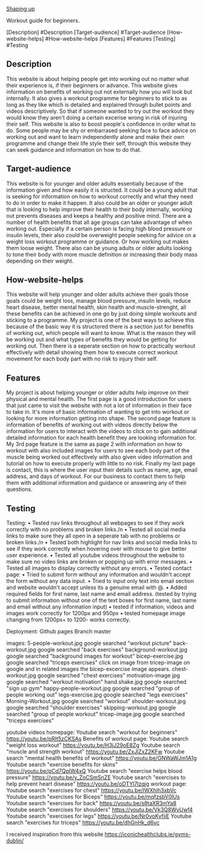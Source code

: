 <a href="index.html">Shaping up</a>

Workout guide for beginners.

[Description] #Description
[Target-audience] #Target-audience
[How-website-helps] #How-website-helps
[Features] #Features
[Testing] #Testing

## Description

This website is about helping people get into working out no matter what their experience is, if their beginners or advance. This website gives information on benefits of working out not externally how you will look but internally. It also gives a workout programme for beginners to stick to as long as they like which is detailed and explained through bullet points and videos descriptively. So that if someone wanted to try out the workout they would know they aren't doing a certain excerise wrong in risk of injuring their self. This website is also to boost people's confidence in order what to do. Some people may be shy or embarrased seeking face to face advice on working out and want to learn independently alone and make their own programme and change their life style their self, through this website they can seek guidance and information on how to do that.

## Target-audience

This website is for younger and older adults essentially because of the information given and how easily it is structed. It could be a young adult that is seeking for information on how to workout correctly and what they need to do in order to make it happen. It also could be an older or younger adult that is looking to help improve their health to their body internally, working out prevents diseases and keeps a healthy and positive mind. There are a number of health benefits that all age groups can take advantage of when working out. Especially if a certain person is facing high blood pressure or insulin levels, their also could be overweight people seeking for advice on a weight loss workout programme or guidance. Or how working out makes them loose weight. There also can be young adults or older adults looking to tone their body with more muscle definition or increasing their body mass depending on their weight. 

## How-website-helps

This website will help younger and older adults achieve their goals those goals could be weight loss, manage blood pressure, insulin levels, reduce heart disease, better mental health, skin health and muscle-strenght, all these benefits can be achieved in one go by just doing simple workouts and sticking to a programme. My project is one of the best ways to achieve this because of the basic way it is structored there is a section just for benefits of working out, which people will want to know. What is the reason they will be working out and what types of benefits they would be getting for working out. Then there is a seperate section on how to practically workout effectively with detail showing them how to execute correct workout movement for each body part with no risk to injury their self. 

## Features

My project is about helping younger or older adults help improve on their physical and mental health. The first page is a good introduction for users that just came to visit the website with not a lot of information in their face to take in. It's more of basic information of wanting to get into workout or looking for more information getting into shape. The second page feature is information of benefits of working out with videos directly below the information for users to interact with the videos to click on to gain additional detailed information for each health benefit they are looking information for. My 3rd page feature is the same as page 2 with information on how to workout with also included images for users to see each body part of the muscle being worked out effectively with also given video information and tutorial on how to execute properly with little to no risk. Finally my last page is contact, this is where the user input their details such as name, age, email address, and days of workout. For our business to contact them to help them with additional information and guidance or answering any of their questions.

## Testing

Testing:
• Tested nav links throughout all webpages to see if they work correctly with no problems and broken links./n
• Tested all social media links to make sure they all open in a seperate tab with no problems or broken links./n
• Tested both highlight for nav links and social media links to see if they work correctly when hovering over with mouse to give better user experience.
• Tested all youtube videos throughout the website to make sure no video links are broken or popping up with error messages.
• Tested all images to display correctly without any errors. 
• Tested contact page:
• Tried to submit form without any information and wouldn't accept the form without any data input. 
• Tried to input only text into email section and website wouldn't accept unless its a genuine email with @.
• Added required fields for first name, last name and email address. (tested by trying to submit information without one of the text boxes for first name, last name and email without any information input)
• tested if information, videos and images work correctly for 1200px and 950px
• tested homepage image changing from 1200px+ to 1200- works correctly.

Deployment: 
Github pages
Branch master 

images:
5-people-workout.jpg google searched "workout picture"
back-workout.jpg google searched "back exercises"
background-workout.jpg google searched "background images for workout"
bicep-exercise.jpg google searched "triceps exercises" click on image from tricep-image on google and in related images the bicep-excercise image appears.
chest-workout.jpg google searched "chest exercises"
motivation-image jpg google searched "workout motivation"
hand.shake.jpg google searched "sign up gym"
happy-people-workout.jpg google searched "group of people working out"
legs-exercise.jpg google searched "legs exercises"
Morning-Workout.jpg google searched "workout"
shoulder-workout.jpg google searched "shoulder exercises"
skipping-workout.jpg google searched "group of people workout"
tricep-image.jpg google searched "triceps exercises"

youtube videos
homepage:
Youtube search "workout for beginners" https://youtu.be/pRlt5zCKSAs
Benefits of workout page:
Youtube search "weight loss workout" https://youtu.be/H3jJ29oE8Zg
Youtube search "muscle and strength workout" https://youtu.be/ZxJlZxZ2KFw
Youtube search "mental health benefits of workout" https://youtu.be/GNWaWJm1A1g
Youtube search "exercise benefits for skins" https://youtu.be/pCd7QpIW4xQ
Youtube search "exercise helps blood pressure" https://youtu.be/y_ZoCSmSnZE
Youtube search "exercises to help prevent heart disease" https://youtu.be/oDTYl7lzqjg
workout page:
Youtube search "exercises for chest" https://youtu.be/lWXhih3xbVc
Youtube search "exercises for Biceps" https://youtu.be/mqfzsbV0lUs
Youtube search "exercises for back" https://youtu.be/s8taXR3mYa8
Youtube search "exercises for shoulders" https://youtu.be/Vk3Q8WvUwf4
Youtube search "exercises for legs" https://youtu.be/Nr0voKyfiiE
Youtube search "exercises for triceps" https://youtu.be/dhGnHk_d6vc

I received inspiration from this website https://iconichealthclubs.ie/gyms-dublin/










